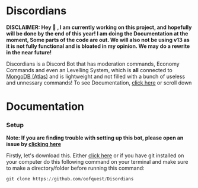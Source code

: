 # Discordians

**DISCLAIMER: Hey 👋 , I am currently working on this project, and hopefully will be done by the end of this year! I am doing the Documentation at the moment, Some parts of the code are out. We will also not be using v13 as it is not fully functional and is bloated in my opinion. We may do a rewrite in the near future!**

Discordians is a Discord Bot that has moderation commands, Economy Commands and even an Levelling System, which is __all__ connected to [MongoDB (Atlas)](https://mongodb.com) and is lightweight and not filled with a bunch of useless and unnessary commands! To see Documentation, [click here](https://github.com/oofquest/Disordians#setup) or scroll down

# Documentation

### Setup
**Note: If you are finding trouble with setting up this bot, please open an issue by [clicking here](https://github.com/oofquest/Disordians/issues)**

Firstly, let's download this. Either [click here](https://github.com/oofquest/Disordians/archive/refs/heads/master.zip) or if you have git installed on your computer do this following command on your terminal and make sure to make a directory/folder before running this command:

```py
git clone https://github.com/oofquest/Disordians
```
